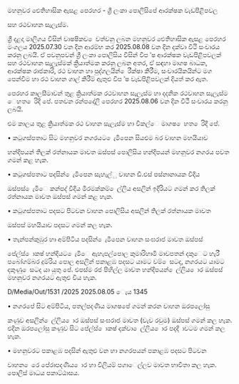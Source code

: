 මහනුවර ඓතිහාසික ඇසළ පෙරහර - ශ්‍රී ලංකා පොලිසිපේ ආරක්ෂක වැඩපිළිපවල

සහ රථවාහන සැලැස්ම.

ශ්‍රී දළදා මාලිගය විසින් වාෂෂිකව ෙවත්වනු ලබන මහනුවර ඓතිහාසික ඇසළ පෙරහර මංගලය 2025.07.30 වන දින ආරම්භ කර 2025.08.08 වන දින දක්වා වීථි සංචාරය කරනු ලබයි. ඒ පවනුපවන් ශ්‍රී ලංකා පොලිසිය විසින් විප ්ෂ ආරක්ෂක වැඩපිළිපවලක් සහ රථවාහන සැලැස්මක් ක්‍රියාත්මක කරනු ලබන අතර, ඒ සඳහා මාගෂ බාධක, ආරක්ෂක රාජකාරි, රථ වාහන හා පුද්ගලයින් ෙරීක්ෂා කිරීම, සංචාරයිකයින්ට මග පෙන්වීම හා රථ වාහන ගාල් කිරීම් ඇතුළු විප ්ෂ වැඩපිළිපවලක් දියත් කර ඇත.

පෙරහර කාලසීමාවන් තුළ ක්‍රියාත්මක රථවාහන සැලැස්ම හා දදනික රථවාහන සැලැස්ම ෙහත ෙරිදි පේ. පතවන රන්පදෝලි පෙරහර 2025.08.06 වන දින වීථී සංචාරය කරනු ලබයි.

එම කාලය තුළ ක්‍රියාත්මක රථ වාහන සැලැස්ම හා විකල්ෙ මාගෂ ෙහත ෙරිදි පේ.

• කටුගස්පතාට සිට මහනුවර නගරයට ෙැමිපෙන සියළුම බර වාහන මහයියාව

හන්දිපයන් තිලක් රත්නායක මාවත ඔස්පස් පොලිසිය හන්දිපයන් මහනුවර නගරය පවත ගමන් කළ හැක.

• කටුගස්පතාට පදසින් ෙැමිපෙන සැහැල්ු වාහන ඩී.එස් පස්නානායක වීදිය

ඔස්පස් ෙැමිෙ කන්පද් වීදිය මීරමක්කම් ෙල්ලිය අසලින් ඉදිරියට ගමන් කර තිලක් රත්නායක මාවත ඔස්පස් ගමන් කළ හැක.

• කටුගස්පතාට පදසට පිටවන වාහන පොලිසිය අසලින් තිලක් රත්නායක මාවත

ඔස්පස් මහයියාව පදසට ගමන් කල හැක.

• තැන්පන්කුඹුර හා අම්පිටිය පදසින් ෙැමිපෙන වාහන සංඝරාජ මාවත ඔස්පස්

පේල්ස් ොකෂ් හන්දියට ෙැමිෙ ඇහැපල්පොල කුමාරිහාමි මාවපතන් දකුෙට හැරී පබෝගම්බර දුම්රිය පොල අසලින් පකාළඹ පදසට යාමට වම් ෙසටද, නගරයට යාමට දකුණු ෙසටද යා යුතු පේ. එපස්ම රජ පිහිල්ල මාවත හන්දිපයන් ෙල්ලිය ොර ඔස්පස් මහනුවර නගරයට ඇතුළු විය හැක.

D/Media/Out/1531 /2025 2025.08.05 ෙැය 1345

• නගරපේ සිට අම්පිටිය, පතල්පදණිය මාගෂපේ ගමන් කරන වාහන ඔරපලෝසු

කණුව අසලින් ෙල්ලිය ොර ඔස්පස් සංඝරාජ මාවත (වැව රවුම) ඔස්පස් ගමන් කල හැක. එදින ඔරපලෝසු කණුව සිට පේල්ස් ොකෂ් දක්වා ෙල්ලිය ොර පදදි ාවටම ගමන් කල හැක.

• මහනුවරට පකාළඹ පදසින් ඇතුළු වන හා නගරපයන් පකාළඹ පදසට පිටවන

වාහන ෙරෙ පේරාපදණිය ොර හා විලියම් පගාෙල්ලව මාවත භාවිතා කල හැක. පොලිස් මාධය පකාට්ඨාසය.
